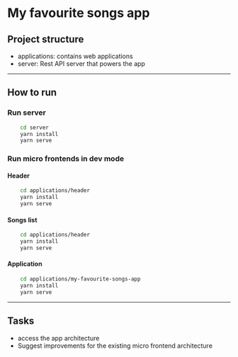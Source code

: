 # My favourite songs app

## Project structure
- applications: contains web applications
- server: Rest API server that powers the app
---
## How to run

### Run server
```bash
    cd server
    yarn install
    yarn serve
```

### Run micro frontends in dev mode

#### Header
```bash
    cd applications/header
    yarn install
    yarn serve
```
#### Songs list
```bash
    cd applications/header
    yarn install
    yarn serve
```
#### Application
```bash
    cd applications/my-favourite-songs-app
    yarn install
    yarn serve
```
---
## Tasks
- access the app architecture
- Suggest improvements for the existing micro frontend architecture
